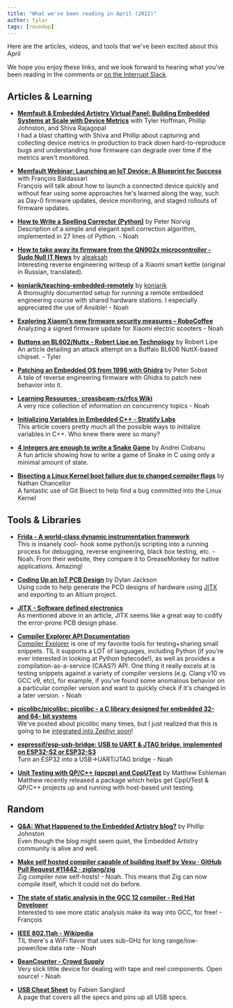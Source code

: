 ```yaml
---
title: "What we've been reading in April (2022)"
author: tyler
tags: [roundup]
---
```


<!-- excerpt start -->

Here are the articles, videos, and tools that we've been excited about this
April

<!-- excerpt end -->

We hope you enjoy these links, and we look forward to hearing what you've been
reading in the comments or [on the Interrupt Slack](https://interrupt-slack.herokuapp.com/).

## Articles & Learning

- [**Memfault & Embedded Artistry Virtual Panel: Building Embedded Systems at Scale with Device Metrics**](https://go.memfault.com/embedded-device-observability-metrics-panel) with Tyler Hoffman, Phillip Johnston, and Shiva Rajagopal<br>
I had a blast chatting with Shiva and Phillip about capturing and collecting device metrics in production to track down hard-to-reproduce bugs and understanding how firmware can degrade over time if the metrics aren't monitored.

- [**Memfault Webinar: Launching an IoT Device: A Blueprint for Success**](https://go.memfault.com/blueprint-for-launching-an-iot-device-webinar) with François Baldassari<br>
François will talk about how to launch a connected device quickly and without fear using some approaches he's learned along the way, such as Day-0 firmware updates, device monitoring, and staged rollouts of firmware updates.

- [**How to Write a Spelling Corrector (Python)**](https://norvig.com/spell-correct.html) by Peter Norvig<br>
Description of a simple and elegant spell correction algorithm, implemented in 27 lines of Python. - Noah

- [**How to take away its firmware from the QN902x microcontroller - Sudo Null IT News**](https://habr-com.translate.goog/ru/post/663312/?_x_tr_sl=auto&_x_tr_tl=en&_x_tr_hl=en) by [aleaksah](https://gist.github.com/aleaksah)<br>
Interesting reverse engineering writeup of a Xiaomi smart kettle (original in Russian, translated).

- [**koniarik/teaching-embedded-remotely**](https://github.com/koniarik/teaching-embedded-remotely) by [koniarik](https://github.com/koniarik)<br>
A thoroughly documented setup for running a remote embedded engineering course with shared hardware stations. I especially appreciated the use of Ansible! - Noah

- [**Exploring Xiaomi’s new firmware security measures – RoboCoffee**](https://robocoffee.de/?p=193)<br>
Analyzing a signed firmware update for Xiaomi electric scooters - Noah

- [**Buttons on BL602/Nuttx - Robert Lipe on Technology**](https://www.robertlipe.com/buttons-on-bl602-nuttx/) by Robert Lipe<br>
An article detailing an attack attempt on a Buffalo BL606 NuttX-based chipset. - Tyler

- [**Patching an Embedded OS from 1996 with Ghidra**](http://blog.petersobot.com/patching-the-k2500) by Peter Sobot<br> 
A tale of reverse engineering firmware with Ghidra to patch new behavior into it.

- [**Learning Resources · crossbeam-rs/rfcs Wiki**](https://github.com/crossbeam-rs/rfcs/wiki#learning-resources)<br>
A very nice collection of information on concurrency topics - Noah

- [**Initializing Variables in Embedded C++ - Stratify Labs**](https://blog.stratifylabs.dev/device/2022-04-05-Initializing-Variables-in-Embedded-Cpp/)<br>
This article covers pretty much all the possible ways to initialize variables in C++. Who knew there were so many?

- [**4 integers are enough to write a Snake Game**](https://www.andreinc.net/2022/05/01/4-integers-are-enough-to-write-a-snake-game) by Andrei Ciobanu<br>
A fun article showing how to write a game of Snake in C using only a minimal amount of state.

- [**Bisecting a Linux Kernel boot failure due to changed compiler flags**](https://nathanchance.dev/posts/bisect-compiler-flag-problem-linux-kernel/) by Nathan Chancellor<br>
A fantastic use of Git Bisect to help find a bug committed into the Linux Kernel

## Tools & Libraries

- [**Frida - A world-class dynamic instrumentation framework**](https://frida.re/docs/home/)<br>
This is insanely cool- hook some python/js scripting into a running process for debugging, reverse engineering, black box testing, etc. - Noah. From their website, they compare it to GreaseMonkey for native applications. Amazing!

- [**Coding Up an IoT PCB Design**](https://www.geocene.com/tech/hardware/2022/05/03/coding-up-an-iot-pcb-design) by Dylan Jackson<br>
Using code to help generate the PCD designs of hardware using [JITX](https://www.jitx.com/) and exporting to an Altium project.

- [**JITX - Software defined electronics**](https://www.jitx.com/)<br>
As mentioned above in an article, JITX seems like a great way to codify the error-prone PCB design phase.

- [**Compiler Explorer API Documentation**](https://github.com/compiler-explorer/compiler-explorer/blob/main/docs/API.md)<br>
[Compiler Explorer](https://godbolt.org/) is one of my favorite tools for testing+sharing small snippets. TIL it supports a LOT of languages, including Python (if you're ever interested in looking at Python bytecode!), as well as provides a compilation-as-a-service (CAAS?) API. One thing it really excels at is testing snippets against a variety of compiler versions (e.g. Clang v10 vs GCC v9, etc), for example, if you've found some anomalous behavior on a particular compiler version and want to quickly check if it's changed in a later version. - Noah

- [**picolibc/picolibc: picolibc - a C library designed for embedded 32- and 64- bit systems**](https://github.com/picolibc/picolibc/)<br>
We've posted about picolibc many times, but I just realized that this is going to be [integrated into Zephyr soon](https://github.com/zephyrproject-rtos/zephyr/issues/44143)!

- [**espressif/esp-usb-bridge: USB to UART & JTAG bridge, implemented on ESP32-S2 or ESP32-S3**](https://github.com/espressif/esp-usb-bridge)<br>
Turn an ESP32 into a USB->UART/JTAG bridge - Noah

- [**Unit Testing with QP/C++ (qpcpp) and CppUTest**](https://covemountainsoftware.com/2022/04/25/unit-testing-with-the-qpcpp-framework-and-cpputest/) by Matthew Eshleman<br>
Matthew recently released a package which helps get CppUTest & QP/C++ projects up and running with host-based unit testing.

## Random

- [**Q&A: What Happened to the Embedded Artistry blog?**](https://embeddedartistry.com/blog/2022/05/02/qa-what-happened-to-the-embedded-artistry-blog/) by Phillip Johnston<br>
Even though the blog might seem quiet, the Embedded Artistry community is alive and well.

- [**Make self hosted compiler capable of building itself by Vexu · GitHub Pull Request #11442 · ziglang/zig**](https://github.com/ziglang/zig/pull/11442)<br>
Zig compiler now self-hosts! - Noah. This means that Zig can now compile itself, which it could not do before.

- [**The state of static analysis in the GCC 12 compiler - Red Hat Developer**](https://developers.redhat.com/articles/2022/04/12/state-static-analysis-gcc-12-compiler)<br>
Interested to see more static analysis make its way into GCC, for free! - François

- [**IEEE 802.11ah - Wikipedia**](https://en.m.wikipedia.org/wiki/IEEE_802.11ah)<br>
TIL there's a WiFi flavor that uses sub-GHz for long range/low-power/low data rate - Noah

- [**BeanCounter - Crowd Supply**](https://www.crowdsupply.com/great-big-factory/beancounter)<br>
Very slick little device for dealing with tape and reel components. Open source! - Noah

- [**USB Cheat Sheet**](https://fabiensanglard.net/usbcheat/index.html) by Fabien Sanglard<br>
A page that covers all the specs and pins up all USB specs. 